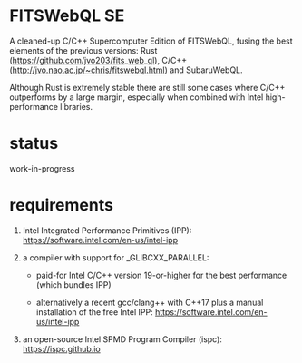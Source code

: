 # FITSWebQL SE
A cleaned-up C/C++ Supercomputer Edition of FITSWebQL, fusing the best elements of the previous versions: Rust (https://github.com/jvo203/fits_web_ql), C/C++ (http://jvo.nao.ac.jp/~chris/fitswebql.html) and SubaruWebQL.

Although Rust is extremely stable there are still some cases where C/C++ outperforms by a large margin, especially when combined with Intel high-performance libraries.

# status
work-in-progress

# requirements
1. Intel Integrated Performance Primitives (IPP): https://software.intel.com/en-us/intel-ipp

2. a compiler with support for _GLIBCXX_PARALLEL:

    * paid-for Intel C/C++ version 19-or-higher for the best performance (which bundles IPP)

    * alternatively a recent gcc/clang++ with C++17 plus a manual installation of the free Intel IPP: https://software.intel.com/en-us/intel-ipp

3. an open-source Intel SPMD Program Compiler (ispc): https://ispc.github.io
